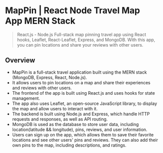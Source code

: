 # MapPin | React Node Travel Map App MERN Stack

>React.js - Node.js Full-stack map pinning travel app using React hooks, Leaflet, React-Leaflet, Express, and MongoDB.
With this app, you can pin locations and share your reviews with other users.

## Overview
* MapPin is a full-stack travel application built using the MERN stack (MongoDB, Express, React, Node.js). 
* It allows users to pin locations on a map and share their experiences and reviews with other users.
* The frontend of the app is built using React.js and uses hooks for state management. 
* The app also uses Leaflet, an open-source JavaScript library, to display the map and allow users to interact with it.
* The backend is built using Node.js and Express, which handle HTTP requests and responses, as well as API routing. 
* MongoDB is used as the database to store user data, including location(latitude && longitude), pins, reviews, and user information.
* Users can sign up on the app, which allows them to save their favorite locations and see other users' pins and reviews. They can also add their own pins to the map, including descriptions, and ratings.

